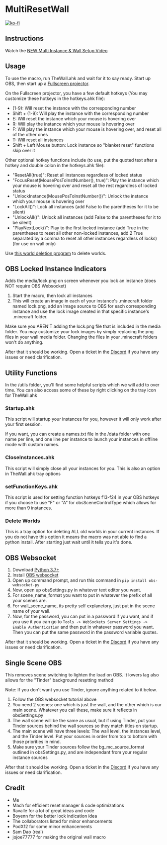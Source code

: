 # MultiResetWall
[![ko-fi](https://ko-fi.com/img/githubbutton_sm.svg)](https://ko-fi.com/specnr)

## Instructions

Watch the [NEW Multi Instance & Wall Setup Video](https://youtu.be/0xAHMW93MQw)

## Usage

To use the macro, run TheWall.ahk and wait for it to say ready. Start up OBS, then start up a [Fullscreen projector](https://youtu.be/9YqZ6Ogv3rk).

On the Fullscreen projector, you have a few default hotkeys (You may customize these hotkeys in the hotkeys.ahk file): 
- (1-9): Will reset the instance with the corresponding number
- Shift + (1-9): Will play the instance with the corresponding number
- E: Will reset the instance which your mouse is hovering over
- R: Will play the instance which your mouse is hovering over
- F: Will play the instance which your mouse is hovering over, and reset all of the other ones
- T: Will reset all instances
- Shift + Left Mouse button: Lock instance so "blanket reset" functions skip over it

Other optional hotkey functions include (to use, put the quoted text after a hotkey and double colon in the hotkeys.ahk file):
- "ResetAll(true)": Reset all instances regardless of locked status
- "FocusReset(MousePosToInstNumber(), true)": Play the instance which your mouse is hovering over and reset all the rest regardless of locked status
- "UnlockInstance(MousePosToInstNumber())": Unlock the instance which your mouse is hovering over
- "LockAll()": Lock all instances (add False to the parentheses for it to be silent)
- "UnlockAll()": Unlock all instances (add False to the parentheses for it to be silent)
- "PlayNextLock()": Play to the first locked instance (add True in the parentheses to reset all other non-locked instances, add 2 True separated by a comma to reset all other instances regardless of locks) (for use on wall only)

Use [this world deletion program](https://gist.github.com/Specnr/8a572ac5c5cfdb54eb0dc7d1eb2906a3) to delete worlds.

## OBS Locked Instance Indicators

Adds the media/lock.png on screen whenever you lock an instance (does NOT require OBS Websocket)

1) Start the macro, then lock all instances
2) This will create an image in each of your instance's .minecraft folder named lock.png, add an Image source to OBS for each corresponding instance and use the lock image created in that specific instance's .minecraft folder.

Make sure you AREN'T adding the lock.png file that is included in the media folder. You may customize your lock images by simply replacing the png files in your wall media folder. Changing the files in your .minecraft folders won't do anything.

After that it should be working. Open a ticket in the [Discord](https://discord.gg/tXxwrYw) if you have any issues or need clarification.

## Utility Functions

In the /utils folder, you'll find some helpful scripts which we will add to over time. You can also access some of these by right clicking on the tray icon for TheWall.ahk

### Startup.ahk
This script will startup your instances for you, however it will only work after your first session.

If you want, you can create a names.txt file in the /data folder with one name per line, and one line per instance to launch your instances in offline mode with custom names.

### CloseInstances.ahk
This script will simply close all your instances for you. This is also an option in TheWall.ahk tray options

### setFunctionKeys.ahk
This script is used for setting function hotkeys f13-f24 in your OBS hotkeys if you choose to use "F" or "A" for obsSceneControlType which allows for more than 9 instances.

### Delete Worlds
This is a tray option for deleting ALL old worlds in your current instances. If you do not have this option it means the macro was not able to find a python install. After starting just wait until it tells you it's done.


## OBS Websocket

1) Download [Python 3.7+](https://www.python.org/downloads/)
2) Install [OBS websocket](https://obsproject.com/forum/resources/obs-websocket-remote-control-obs-studio-from-websockets.466/)
3) Open up command prompt, and run this command in `pip install obs-websocket-py`
4) Now, open up obsSettings.py in whatever text editor you want. 
5) For scene_name_format you want to put in whatever the prefix of all your scenes are. 
6) For wall_scene_name, its pretty self explanetory, just put in the scene name of your wall.
7) Now, for the password, you can put in a password if you want, and if you use it you can go to `Tools -> WebSockets Server Settings -> Enable Authentication` and then put in whatever password you want. Then you can put the same password in the password variable quotes.

After that it should be working. Open a ticket in the [Discord](https://discord.gg/tXxwrYw) if you have any issues or need clarification.

## Single Scene OBS

This removes scene switching to lighten the load on OBS. It lowers lag also allows for the "Tinder" background resetting method

Note: If you don't want you use Tinder, ignore anything related to it below.

1) Follow the OBS websocket tutorial above
2) You need 2 scenes: one which is just the wall, and the other which is our main scene. Whatever you call these, make sure it reflects in obsSettings.py
3) The wall scene will be the same as usual, but if using Tinder, put your Tinder sources behind the wall sources so they match titles on startup.
4) The main scene will have three levels: The wall level, the instances level, and the Tinder level. Put your sources in order from top to bottom with those priorities in mind. 
5) Make sure your Tinder sources follow the bg_mc_source_format outlined in obsSettings.py, and are independant from your regular instance sources

After that it should be working. Open a ticket in the [Discord](https://discord.gg/tXxwrYw) if you have any issues or need clarification.

## Credit

- Me
- Mach for efficient reset manager & code optimizations
- Ravalle for a lot of great ideas and code
- Boyenn for the better lock indication idea
- The collaborators listed for minor enhancements
- PodX12 for some minor enhancements
- Sam Dao (real)
- jojoe77777 for making the original wall macro
